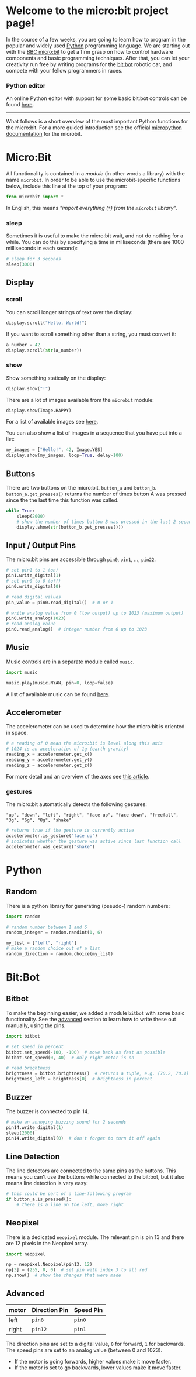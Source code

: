 # [](#welcome) Welcome to the micro:bit project page!

In the course of a few weeks, you are going to learn how to program in the
popular and widely used [Python](https://www.python.org/) programming language.
We are starting out with the [BBC micro:bit](https://microbit.org/) to get a
firm grasp on how to control hardware components and basic programming
techniques. After that, you can let your creativity run free by writing
programs for the [bit:bot](https://4tronix.co.uk/blog/?p=1490) robotic car,
and compete with your fellow programmers in races.

### [](#editor) Python editor
An online Python editor with support for some basic bit:bot controls can be
found [here](./editor/editor.html).

* * *

What follows is a short overview of the most important Python functions
for the micro:bit. For a more guided introduction see the official
[micropython documentation](https://microbit-micropython.readthedocs.io)
for the microbit.

# [](#microbit) Micro:Bit
All functionality is contained in a *module* (in other words a library) with the name `microbit`.
In order to be able to use the microbit-specific functions below,
include this line at the top of your program:
```python
from microbit import *
```
In English, this means *"import everything (*`*`*) from the `microbit` library"*.

### [](#sleep) sleep
Sometimes it is useful to make the micro:bit wait, and not do nothing for a while. You can do this by specifying a time in milliseconds (there are 1000 milliseconds in each second):
```python
# sleep for 3 seconds
sleep(3000)
```

## [](#display) Display

### [](#scroll) scroll
You can scroll longer strings of text over the display:
```python
display.scroll("Hello, World!")
```

If you want to scroll something other than a string, you must convert it:
```python
a_number = 42
display.scroll(str(a_number))
```

### [](#show) show
Show something statically on the display:
```python
display.show("!")
```

There are a lot of images available from the `microbit` module:
```python
display.show(Image.HAPPY)
```
For a list of available images see
[here](https://microbit-micropython.readthedocs.io/en/latest/tutorials/images.html#images).

You can also show a list of images in a sequence that you have put into a list:
```python
my_images = ["Hello!", 42, Image.YES]
display.show(my_images, loop=True, delay=100)
```

## [](#buttons) Buttons
There are two buttons on the micro:bit, `button_a` and `button_b`.
`button_a.get_presses()` returns the number of times button A was pressed since the the last time this function was called.
```python
while True:
    sleep(2000)
    # show the number of times button B was pressed in the last 2 seconds
    display.show(str(button_b.get_presses()))
```

## [](#pins) Input / Output Pins
The micro:bit pins are accessible through `pin0`, `pin1`, ..., `pin22`.
```python
# set pin1 to 1 (on)
pin1.write_digital(1)
# set pin0 to 0 (off)
pin0.write_digital(0)

# read digital values
pin_value = pin0.read_digital()  # 0 or 1

# write analog value from 0 (low output) up to 1023 (maximum output)
pin0.write_analog(1023)
# read analog value
pin0.read_analog()  # integer number from 0 up to 1023
```

## [](#music) Music
Music controls are in a separate module called `music`.
```python
import music

music.play(music.NYAN, pin=0, loop=false)
```
A list of available music can be found
[here](https://microbit-micropython.readthedocs.io/en/latest/tutorials/music.html#music).

## [](#accelerometer) Accelerometer
The accelerometer can be used to determine how the micro:bit
is oriented in space.
```python
# a reading of 0 mean the micro:bit is level along this axis
# 1024 is an acceleration of 1g (earth gravity)
reading_x = accelerometer.get_x()
reading_y = accelerometer.get_y()
reading_z = accelerometer.get_z()
```
For more detail and an overview of the axes see
[this article](http://microbit-challenges.readthedocs.io/en/latest/tutorials/accelerometer.html).

### [](#gestures) gestures
The micro:bit automatically detects the following gestures:

`"up", "down", "left", "right", "face up", "face down", "freefall", "3g", "6g", "8g", "shake"`

```python
# returns true if the gesture is currently active
accelerometer.is_gesture("face up")
# indicates whether the gesture was active since last function call
accelerometer.was_gesture("shake")
```

# [](#python) Python

## [](#random) Random
There is a python library for generating (pseudo-) random numbers:
```python
import random

# random number between 1 and 6
random_integer = random.randint(1, 6)

my_list = ["left", "right"]
# make a random choice out of a list
random_direction = random.choice(my_list)
```

# [](#bitbot) Bit:Bot

## [](#bitbot-module) Bitbot
To make the beginning easier, we added a module `bitbot` with some basic
functionality. See the [advanced](#bitbot-advanced) section
to learn how to write these out manually, using the pins.
```python
import bitbot

# set speed in percent
bitbot.set_speed(-100, -100)  # move back as fast as possible
bitbot.set_speed(0, 40)  # only right motor is on

# read brightness
brightness = bitbot.brightness()  # returns a tuple, e.g. (70.2, 70.1)
brightness_left = brightness[0]  # brightness in percent
```

## [](#buzzer) Buzzer
The buzzer is connected to pin 14.
```python
# make an annoying buzzing sound for 2 seconds
pin14.write_digital(1)
sleep(2000)
pin14.write_digital(0)  # don't forget to turn it off again
```

## [](#line) Line Detection
The line detectors are connected to the same pins as the buttons.
This means you can't use the buttons while connected to the
bit:bot, but it also means line detection is very easy:
```python
# this could be part of a line-following program
if button_a.is_pressed():
    # there is a line on the left, move right
```

## [](#neopixel) Neopixel
There is a dedicated `neopixel` module. The relevant pin is pin 13 and there are
12 pixels in the Neopixel array.
```python
import neopixel

np = neopixel.Neopixel(pin13, 12)
np[3] = (255, 0, 0)  # set pin with index 3 to all red
np.show()  # show the changes that were made
```

## [](#bitbot-advanced) Advanced
| motor | Direction Pin | Speed Pin |
|:------|:--------------|:----------|
| left  | `pin8`        | `pin0`    |
| right | `pin12`       | `pin1`    |

The direction pins are set to a digital value, `0` for forward, `1` for backwards.
The speed pins are set to an analog value (between 0 and 1023).
- If the motor is going forwards, higher values make it move faster.
- If the motor is set to go backwards, lower values make it move faster.
